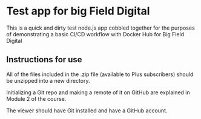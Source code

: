 # Test app for big Field Digital

This is a quick and dirty test node.js app cobbled together for the purposes of demonstrating a basic CI/CD workflow with Docker Hub for Big Field Digital

## Instructions for use

All of the files included in the .zip file (available to Plus subscribers) should be unzipped into a new directory.

Initializing a Git repo and making a remote of it on GitHub are explained in Module 2 of the course.

The viewer should have Git installed and have a GitHub account.
